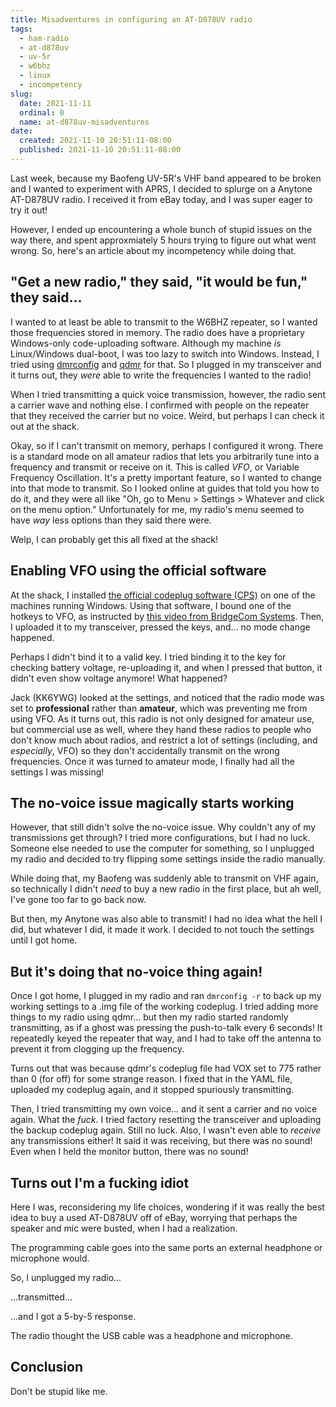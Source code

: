 ```yaml
---
title: Misadventures in configuring an AT-D878UV radio
tags:
  - ham-radio
  - at-d878uv
  - uv-5r
  - w6bhz
  - linux
  - incompetency
slug:
  date: 2021-11-11
  ordinal: 0
  name: at-d878uv-misadventures
date:
  created: 2021-11-10 20:51:11-08:00
  published: 2021-11-10 20:51:11-08:00
---
```


Last week, because my Baofeng UV-5R's VHF band appeared to be broken and I
wanted to experiment with APRS, I decided to splurge on a Anytone AT-D878UV
radio. I received it from eBay today, and I was super eager to try it out!

However, I ended up encountering a whole bunch of stupid issues on the way
there, and spent approxmiately 5 hours trying to figure out what went wrong. So,
here's an article about my incompetency while doing that.

<!-- excerpt -->

## "Get a new radio," they said, "it would be fun," they said...

I wanted to at least be able to transmit to the W6BHZ repeater, so I wanted
those frequencies stored in memory. The radio does have a proprietary
Windows-only code-uploading software. Although my machine _is_ Linux/Windows
dual-boot, I was too lazy to switch into Windows. Instead, I tried using
[dmrconfig](https://github.com/OpenRTX/dmrconfig) and
[qdmr](https://dm3mat.darc.de/qdmr/) for that. So I plugged in my transceiver
and it turns out, they _were_ able to write the frequencies I wanted to the
radio!

When I tried transmitting a quick voice transmission, however, the radio sent a
carrier wave and nothing else. I confirmed with people on the repeater that they
received the carrier but no voice. Weird, but perhaps I can check it out at the
shack.

Okay, so if I can't transmit on memory, perhaps I configured it wrong. There is
a standard mode on all amateur radios that lets you arbitrarily tune into a
frequency and transmit or receive on it. This is called _VFO_, or Variable
Frequency Oscillation. It's a pretty important feature, so I wanted to change
into that mode to transmit. So I looked online at guides that told you how to do
it, and they were all like "Oh, go to Menu > Settings > Whatever and click on
the menu option." Unfortunately for me, my radio's menu seemed to have _way_
less options than they said there were.

Welp, I can probably get this all fixed at the shack!

## Enabling VFO using the official software

At the shack, I installed
[the official codeplug software (CPS)](http://www.wouxun.us/category.php?category_id=93)
on one of the machines running Windows. Using that software, I bound one of the
hotkeys to VFO, as instructed by
[this video from BridgeCom Systems](https://www.youtube.com/watch?v=K0wfUSmv-Jo).
Then, I uploaded it to my transceiver, pressed the keys, and... no mode change
happened.

Perhaps I didn't bind it to a valid key. I tried binding it to the key for
checking battery voltage, re-uploading it, and when I pressed that button, it
didn't even show voltage anymore! What happened?

Jack (KK6YWG) looked at the settings, and noticed that the radio mode was set to
**professional** rather than **amateur**, which was preventing me from using
VFO. As it turns out, this radio is not only designed for amateur use, but
commercial use as well, where they hand these radios to people who don't know
much about radios, and restrict a lot of settings (including, and _especially_,
VFO) so they don't accidentally transmit on the wrong frequencies. Once it was
turned to amateur mode, I finally had all the settings I was missing!

## The no-voice issue magically starts working

However, that still didn't solve the no-voice issue. Why couldn't any of my
transmissions get through? I tried more configurations, but I had no luck.
Someone else needed to use the computer for something, so I unplugged my radio
and decided to try flipping some settings inside the radio manually.

While doing that, my Baofeng was suddenly able to transmit on VHF again, so
technically I didn't _need_ to buy a new radio in the first place, but ah well,
I've gone too far to go back now.

But then, my Anytone was also able to transmit! I had no idea what the hell I
did, but whatever I did, it made it work. I decided to not touch the settings
until I got home.

## But it's doing that no-voice thing again!

Once I got home, I plugged in my radio and ran `dmrconfig -r` to back up my
working settings to a .img file of the working codeplug. I tried adding more
things to my radio using qdmr... but then my radio started randomly
transmitting, as if a ghost was pressing the push-to-talk every 6 seconds! It
repeatedly keyed the repeater that way, and I had to take off the antenna to
prevent it from clogging up the frequency.

Turns out that was because qdmr's codeplug file had VOX set to 775 rather than 0
(for off) for some strange reason. I fixed that in the YAML file, uploaded my
codeplug again, and it stopped spuriously transmitting.

Then, I tried transmitting my own voice... and it sent a carrier and no voice
again. What the _fuck_. I tried factory resetting the transceiver and uploading
the backup codeplug again. Still no luck. Also, I wasn't even able to _receive_
any transmissions either! It said it was receiving, but there was no sound! Even
when I held the monitor button, there was no sound!

## Turns out I'm a fucking idiot

Here I was, reconsidering my life choices, wondering if it was really the best
idea to buy a used AT-D878UV off of eBay, worrying that perhaps the speaker and
mic were busted, when I had a realization.

The programming cable goes into the same ports an external headphone or
microphone would.

So, I unplugged my radio...

...transmitted...

...and I got a 5-by-5 response.

The radio thought the USB cable was a headphone and microphone.

## Conclusion

Don't be stupid like me.
